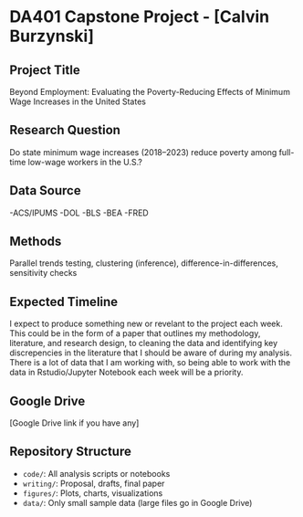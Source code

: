 # DA401 Capstone Project - [Calvin Burzynski]

## Project Title
Beyond Employment: Evaluating the Poverty-Reducing Effects of Minimum Wage Increases in the United States

## Research Question
Do state minimum wage increases (2018–2023) reduce poverty among full-time low-wage workers in the U.S.?

## Data Source
-ACS/IPUMS
-DOL
-BLS
-BEA
-FRED
## Methods
Parallel trends testing, clustering (inference), difference-in-differences, sensitivity checks

## Expected Timeline
I expect to produce something new or revelant to the project each week. This could be in the form of a paper that outlines my methodology, literature, and research design, to cleaning the data and identifying key discrepencies in the literature that I should be aware of during my analysis. There is a lot of data that I am working with, so being able to work with the data in Rstudio/Jupyter Notebook each week will be a priority.

## Google Drive 
[Google Drive link if you have any]

## Repository Structure
- `code/`: All analysis scripts or notebooks
- `writing/`: Proposal, drafts, final paper
- `figures/`: Plots, charts, visualizations
- `data/`: Only small sample data (large files go in Google Drive)
